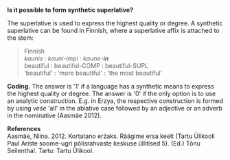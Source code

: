 **Is it possible to form synthetic superlative?**

The superlative is used to express the highest quality or degree. A synthetic superlative can be found in Finnish, where a superlative affix is attached to the stem:

>Finnish<br/> 
>*kaunis : kauni-impi : kaune-**in***<br/> 
>beautiful : beautiful-COMP : beautiful-SUPL<br/> 
>‘beautiful' : 'more beautiful' : 'the most beautiful’

**Coding.** The answer is '1' if a language has a synthetic means to express the highest quality or degree. The answer is '0' if the only option is to use an analytic construction. E.g. in Erzya, the respective construction is formed by using *veśe* 'all' in the ablative case followed by an adjective or an adverb in the nominative (Aasmäe 2012).

**References**<br/>
Aasmäe, Niina. 2012. Kortatano erźaks. Räägime ersa keelt (Tartu Ülikooli Paul Ariste soome-ugri põlisrahvaste keskuse üllitised 5). (Ed.) Tõnu Seilenthal. Tartu: Tartu Ülikool.
